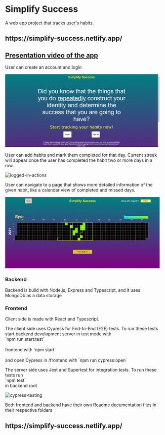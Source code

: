 <h1>Simplify Success</h1>

<p>A web app project that tracks user's habits. </p>
<h2>https://simplify-success.netlify.app/</h2>

<a href="https://www.youtube.com/watch?v=z9PlTGL7e5A" target="_blank"><h2>Presentation video of the app</h2></a>

<p>User can create an account and login</p>
<img src="frontend\src\images\newHabitTrackerNotLoggedInBig.png" alt="sign-up" width="500px" />

<p>User can add habits and mark them completed for that day. Current streak will appear once the user has completed the habit two or more days in a row.</p>
<img src="https://media.giphy.com/media/PRGAYF7Az9xdYkomiy/giphy.gif" alt="logged-in-actions" />

<p>User can navigate to a page that shows more detailed information of the given habit, like a calendar view of completed and missed days.</P>
<img src="frontend\src\images\newHabitTrackerHabitMoreInfoBig.png" alt="habit-more-info" width="500px" />

<h3>Backend</h3>
<p>Backend is build with Node.js, Express and Typescript, and it uses MongoDb as a data storage</p>
<h3>Frontend</h3>
<p>Client side is made with React and Typescript.</p>

<p>The client side uses Cypress for End-to-End (E2E) tests. To run these tests start backend development server in test mode with <br /> `npm run start:test`<br /> <br />frontend with `npm start`<br /> <br />and open Cypress in /frontend with `npm run cypress:open`<br /></p>

<p>The server side uses Jest and Supertest for integration tests. To run these tests run <br /> `npm test`<br /> in backend root </p>

<img src="https://media.giphy.com/media/vYuSGcdwFHkl80TmZK/giphy.gif" alt="cypress-testing" />

<br />
<p>Both frontend and backend have their own Readme documentation files in their respective folders</p>

<h2>https://simplify-success.netlify.app/</h2>
